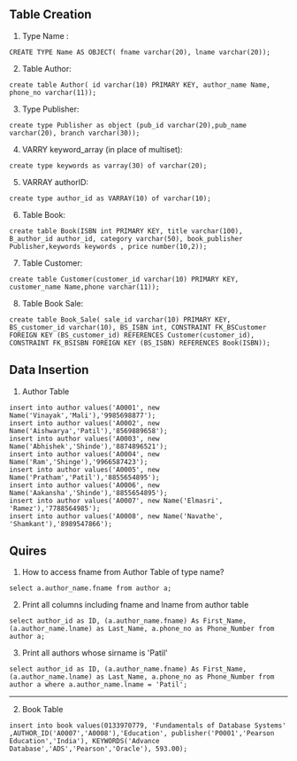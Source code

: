 ## Table Creation

1. Type Name :
```
CREATE TYPE Name AS OBJECT( fname varchar(20), lname varchar(20));
```  

2. Table Author:
```
create table Author( id varchar(10) PRIMARY KEY, author_name Name, phone_no varchar(11));
```

3. Type Publisher:
```
create type Publisher as object (pub_id varchar(20),pub_name varchar(20), branch varchar(30));
```

4. VARRY keyword_array (in place of multiset):

```
create type keywords as varray(30) of varchar(20);
```

5. VARRAY authorID:
```
create type author_id as VARRAY(10) of varchar(10);
```

6. Table Book:
```
create table Book(ISBN int PRIMARY KEY, title varchar(100), B_author_id author_id, category varchar(50), book_publisher Publisher,keywords keywords , price number(10,2));
```

7. Table Customer:
```
create table Customer(customer_id varchar(10) PRIMARY KEY, customer_name Name,phone varchar(11));
```

8. Table Book Sale:
```
create table Book_Sale( sale_id varchar(10) PRIMARY KEY, BS_customer_id varchar(10), BS_ISBN int, CONSTRAINT FK_BSCustomer FOREIGN KEY (BS_customer_id) REFERENCES Customer(customer_id), CONSTRAINT FK_BSISBN FOREIGN KEY (BS_ISBN) REFERENCES Book(ISBN));
```


## Data Insertion

1. Author Table
```
insert into author values('A0001', new Name('Vinayak','Mali'),'9985698877'); 
insert into author values('A0002', new Name('Aishwarya','Patil'),'8569889658');
insert into author values('A0003', new Name('Abhishek','Shinde'),'8874896521');
insert into author values('A0004', new Name('Ram','Shinge'),'9966587423');
insert into author values('A0005', new Name('Pratham','Patil'),'8855654895');
insert into author values('A0006', new Name('Aakansha','Shinde'),'8855654895');
insert into author values('A0007', new Name('Elmasri', 'Ramez'),'7788564985');
insert into author values('A0008', new Name('Navathe', 'Shamkant'),'8989547866');
```

## Quires

1. How to access fname from Author Table of type name?
```
select a.author_name.fname from author a;
```

2. Print all columns including fname and lname from author table
```
select author_id as ID, (a.author_name.fname) As First_Name, (a.author_name.lname) as Last_Name, a.phone_no as Phone_Number from author a;
```

3. Print all authors whose sirname is 'Patil'
```
select author_id as ID, (a.author_name.fname) As First_Name, (a.author_name.lname) as Last_Name, a.phone_no as Phone_Number from author a where a.author_name.lname = 'Patil';
```

<hr>

2. Book Table

```
insert into book values(0133970779, 'Fundamentals of Database Systems' ,AUTHOR_ID('A0007','A0008'),'Education', publisher('P0001','Pearson Education','India'), KEYWORDS('Advance Database','ADS','Pearson','Oracle'), 593.00);
```